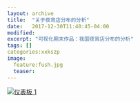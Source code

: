 ```yaml
---
layout: archive
title:  "关于夜宵店分布的分析"
date:   2017-12-30T11:40:45-04:00
modified:
excerpt: "可视化期末作品：我国夜宵店分布的分析"
tags: []
categories:xxkszp
image: 
  feature:fush.jpg
  teaser:
---
```

<div class='tableauPlaceholder' id='viz1515319742340' style='position: relative'><noscript><a href=''><img alt='仪表板 1 ' src='https:&#47;&#47;public.tableau.com&#47;static&#47;images&#47;ye&#47;yexiao&#47;1_1&#47;1_rss.png' style='border: none' /></a></noscript><object class='tableauViz'  style='display:none;'><param name='host_url' value='https%3A%2F%2Fpublic.tableau.com%2F' /> <param name='embed_code_version' value='3' /> <param name='site_root' value='' /><param name='name' value='yexiao&#47;1_1' /><param name='tabs' value='no' /><param name='toolbar' value='yes' /><param name='static_image' value='https:&#47;&#47;public.tableau.com&#47;static&#47;images&#47;ye&#47;yexiao&#47;1_1&#47;1.png' /> <param name='animate_transition' value='yes' /><param name='display_static_image' value='yes' /><param name='display_spinner' value='yes' /><param name='display_overlay' value='yes' /><param name='display_count' value='yes' /><param name='filter' value='publish=yes' /></object></div>                <script type='text/javascript'>                    var divElement = document.getElementById('viz1515319742340');                    var vizElement = divElement.getElementsByTagName('object')[0];                    vizElement.style.width='1000px';vizElement.style.height='827px';                    var scriptElement = document.createElement('script');                    scriptElement.src = 'https://public.tableau.com/javascripts/api/viz_v1.js';                    vizElement.parentNode.insertBefore(scriptElement, vizElement);                </script>